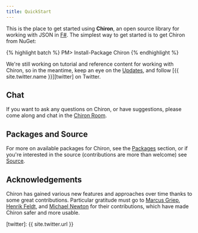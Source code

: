 ```yaml
---
title: QuickStart
---
```


This is the place to get started using __Chiron__, an open source library for working with JSON in [F#][fsharp]. The simplest way to get started is to get Chiron from NuGet:

{% highlight batch %}
PM> Install-Package Chiron
{% endhighlight %}

We're still working on tutorial and reference content for working with Chiron, so in the meantime, keep an eye on the [Updates][updates], and follow [{{ site.twitter.name }}][twitter] on Twitter.

## Chat

If you want to ask any questions on Chiron, or have suggestions, please come along and chat in the [Chiron Room][room].

## Packages and Source

For more on available packages for Chiron, see the [Packages][packages] section, or if you're interested in the source (contributions are more than welcome) see [Source][source].

## Acknowledgements

Chiron has gained various new features and approaches over time thanks to some great contributions. Particular gratitude must go to [Marcus Griep][griep], [Henrik Feldt][feldt], and [Michael Newton][newton] for their contributions, which have made Chiron safer and more usable.

<!--- Local --->

[updates]: /chiron/updates
[packages]:  /chiron/packages
[source]: /chiron/source

<!--- External --->

[room]: https://gitter.im/xyncro/aether
[fsharp]: http://fsharp.org
[twitter]: {{ site.twitter.url }}

<!--- People --->

[feldt]: https://github.com/haf
[griep]: https://github.com/neoeinstein
[newton]: https://github.com/mavnn
